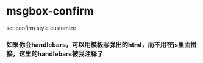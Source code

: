 # msgbox-confirm
set confirm style customize

### 如果你会handlebars，可以用模板写弹出的html，而不用在js里面拼接，这里的handlebars被我注释了
